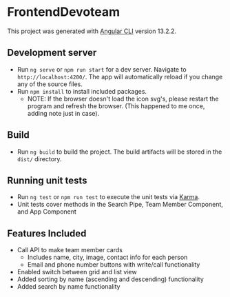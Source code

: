 # FrontendDevoteam

This project was generated with [Angular CLI](https://github.com/angular/angular-cli) version 13.2.2.

## Development server

- Run `ng serve` or `npm run start` for a dev server. Navigate to `http://localhost:4200/`. The app will automatically reload if you change any of the source files.
- Run `npm install` to install included packages. 
  -  NOTE: If the browser doesn't load the icon svg's, please restart the program and refresh the browser. (This happened to me once, adding note just in case).

## Build

- Run `ng build` to build the project. The build artifacts will be stored in the `dist/` directory.

## Running unit tests

- Run `ng test` or `npm run test` to execute the unit tests via [Karma](https://karma-runner.github.io).
- Unit tests cover methods in the Search Pipe, Team Member Component, and App Component

## Features Included

- Call API to make team member cards
  - Includes name, city, image, contact info for each person
  - Email and phone number buttons with write/call functionality
- Enabled switch between grid and list view
- Added sorting by name (ascending and descending) functionality
- Added search by name functionality

